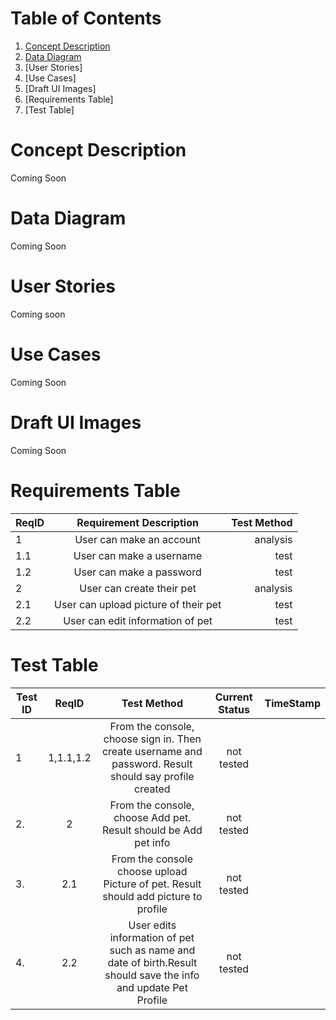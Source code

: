 # Table of Contents

1. [Concept Description](https://github.com/Mills923/PetPal_Project/blob/main/README.md#concept-description)
2. [Data Diagram](https://github.com/Mills923/PetPal_Project/blob/main/README.md#data-diagram)
3. [User Stories]
4. [Use Cases] 
5. [Draft UI Images] 
6. [Requirements Table] 
7. [Test Table] 

# Concept Description
Coming Soon

# Data Diagram
Coming Soon

# User Stories
Coming soon

# Use Cases
Coming Soon

# Draft UI Images
Coming Soon

# Requirements Table
|ReqID  |Requirement Description   | Test Method |
|-------|:------------------------:|------------:|
|1|User can make an account| analysis|
|1.1|User can make a username|test|
|1.2|User can make a password|test|
|2|User can create their pet|analysis|
|2.1|User can upload picture of their pet|test|
|2.2|User can edit information of pet|test|

# Test Table
|Test ID  |ReqID   | Test Method | Current Status | TimeStamp |
|-------|:--------:|:-----------:|:--------------:|----------:|
|1|1,1.1,1.2|From the console, choose sign in. Then create username and password. Result should say profile created|not tested| |
|2.|2|From the console, choose Add pet. Result should be Add pet info|not tested| |
|3.|2.1|From the console choose upload Picture of pet. Result should add picture to profile|not tested| |
|4.|2.2|User edits information of pet such as name and date of birth.Result should save the info and update Pet Profile|not tested| |

